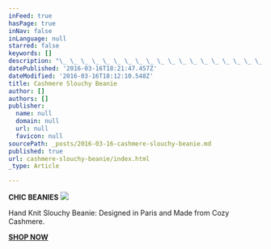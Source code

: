 ```yaml
---
inFeed: true
hasPage: true
inNav: false
inLanguage: null
starred: false
keywords: []
description: "\_ \_ \_ \_ \_ \_ \_ \_ \_ \_ \_ \_ \_ \_ \_ \_ \_ \_ \_ \_ \_ \_ \_ \_ \_ \_ \_ \_ \_ \_ \_CHIC BEANIES"
datePublished: '2016-03-16T18:21:47.457Z'
dateModified: '2016-03-16T18:12:10.548Z'
title: Cashmere Slouchy Beanie
author: []
authors: []
publisher:
  name: null
  domain: null
  url: null
  favicon: null
sourcePath: _posts/2016-03-16-cashmere-slouchy-beanie.md
published: true
url: cashmere-slouchy-beanie/index.html
_type: Article

---
```

**CHIC BEANIES**
![](https://the-grid-user-content.s3-us-west-2.amazonaws.com/ba4d18c5-615d-46b8-8b73-16643e105a60.png)

Hand Knit Slouchy Beanie:  Designed in Paris and Made from Cozy Cashmere.

**[SHOP NOW][0]**

[0]: http://www.amazon.com/gp/product/B00MFDRMQU/ref=as_li_tl?ie=UTF8&camp=1789&creative=9325&creativeASIN=B00MFDRMQU&linkCode=as2&tag=citizcashm-20&linkId=BCT3RKPGPJBA526E